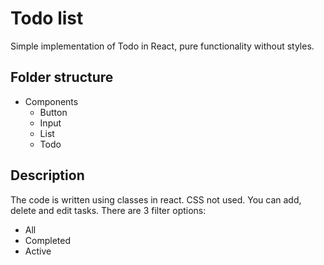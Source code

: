 # Todo list

Simple implementation of Todo in React, pure functionality without styles.

## Folder structure

* Components
    * Button
    * Input
    * List
    * Todo

## Description

The code is written using classes in react. CSS not used. 
You can add, delete and edit tasks. There are 3 filter options:
* All
* Completed
* Active
